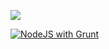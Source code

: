 <a href="https://velog.io/@hye5nee123/posts" target="_blank"><img src="https://img.shields.io/badge/#20C997?style=뱃지모양&logo=로고&logoColor=로고색상"/></a>


[![NodeJS with Grunt](https://github.com/hye5nee123/sts/actions/workflows/npm-grunt.yml/badge.svg)](https://github.com/hye5nee123/sts/actions/workflows/npm-grunt.yml)





